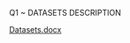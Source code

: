 Q1 ~ DATASETS DESCRIPTION

[Datasets.docx](https://github.com/user-attachments/files/19044484/Datasets.docx)
